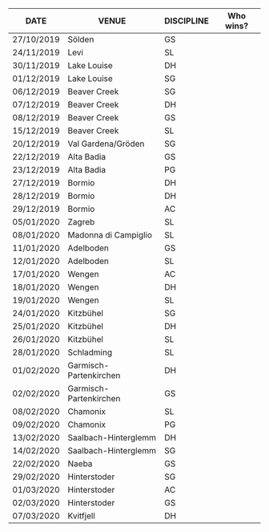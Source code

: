 DATE | VENUE | DISCIPLINE | Who wins?
--- | --- | --- | ---
27/10/2019 | Sölden | GS | 
24/11/2019 | Levi | SL | 
30/11/2019 | Lake Louise | DH | 
01/12/2019 | Lake Louise | SG | 
06/12/2019 | Beaver Creek | SG | 
07/12/2019 | Beaver Creek | DH | 
08/12/2019 | Beaver Creek | GS | 
15/12/2019 | Beaver Creek | SL | 
20/12/2019 | Val Gardena/Gröden | SG | 
22/12/2019 | Alta Badia | GS | 
23/12/2019 | Alta Badia | PG | 
27/12/2019 | Bormio | DH | 
28/12/2019 | Bormio | DH | 
29/12/2019 | Bormio | AC | 
05/01/2020 | Zagreb | SL | 
08/01/2020 | Madonna di Campiglio | SL | 
11/01/2020 | Adelboden | GS | 
12/01/2020 | Adelboden | SL | 
17/01/2020 | Wengen | AC | 
18/01/2020 | Wengen | DH | 
19/01/2020 | Wengen | SL | 
24/01/2020 | Kitzbühel | SG | 
25/01/2020 | Kitzbühel | DH | 
26/01/2020 | Kitzbühel | SL | 
28/01/2020 | Schladming | SL | 
01/02/2020 | Garmisch-Partenkirchen | DH | 
02/02/2020 | Garmisch-Partenkirchen | GS | 
08/02/2020 | Chamonix | SL | 
09/02/2020 | Chamonix | PG | 
13/02/2020 | Saalbach-Hinterglemm | DH | 
14/02/2020 | Saalbach-Hinterglemm | SG | 
22/02/2020 | Naeba | GS | 
29/02/2020 | Hinterstoder | SG | 
01/03/2020 | Hinterstoder | AC | 
02/03/2020 | Hinterstoder | GS | 
07/03/2020 | Kvitfjell | DH | 
